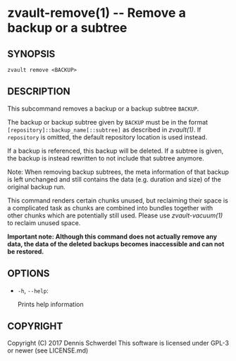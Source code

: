 zvault-remove(1) -- Remove a backup or a subtree
================================================

## SYNOPSIS

`zvault remove <BACKUP>`


## DESCRIPTION

This subcommand removes a backup or a backup subtree `BACKUP`.

The backup or backup subtree given by `BACKUP` must be in the format
`[repository]::backup_name[::subtree]` as described in _zvault(1)_.
If `repository` is omitted, the default repository location is used instead.

If a backup is referenced, this backup will be deleted. If a subtree is given,
the backup is instead rewritten to not include that subtree anymore.

Note: When removing backup subtrees, the meta information of that backup is left
unchanged and still contains the data (e.g. duration and size) of the original
backup run.

This command renders certain chunks unused, but reclaiming their space is a
complicated task as chunks are combined into bundles together with other chunks
which are potentially still used. Please use _zvault-vacuum(1)_ to reclaim
unused space.

**Important note: Although this command does not actually remove any data, the
data of the deleted backups becomes inaccessible and can not be restored.**


## OPTIONS

  * `-h`, `--help`:

    Prints help information


## COPYRIGHT

Copyright (C) 2017  Dennis Schwerdel
This software is licensed under GPL-3 or newer (see LICENSE.md)
